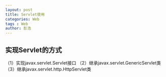 ```yaml
---
layout: post
title: Servlet使用
categories: Web
tags : Web
author: 彭浩
---
```


## 实现Servlet的方式

（1）实现javax.servlet.Servlet接口
（2）继承javax.servlet.GenericServlet类
（3）继承javax.servlet.http.HttpServlet类
